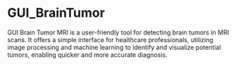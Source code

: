 # GUI_BrainTumor
GUI Brain Tumor MRI is a user-friendly tool for detecting brain tumors in MRI scans. It offers a simple interface for healthcare professionals, utilizing image processing and machine learning to identify and visualize potential tumors, enabling quicker and more accurate diagnosis.
